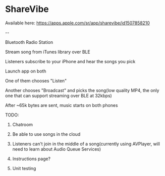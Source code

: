 # ShareVibe

Available here: https://apps.apple.com/sr/app/sharevibe/id1507858210

--

Bluetooth Radio Station

Stream song from iTunes library over BLE

Listeners subscribe to your iPhone and hear the songs you pick

Launch app on both

One of them chooses "Listen"

Another chooses "Broadcast" and picks the song(low quality MP4, the only one that can support streaming over BLE at 32kbps)

After ~65k bytes are sent, music starts on both phones

TODO:

1. Chatroom

2. Be able to use songs in the cloud

3. Listeners can't join in the middle of a song(currently using AVPlayer, will need to learn about Audio Queue Services)

4. Instructions page?

5. Unit testing
